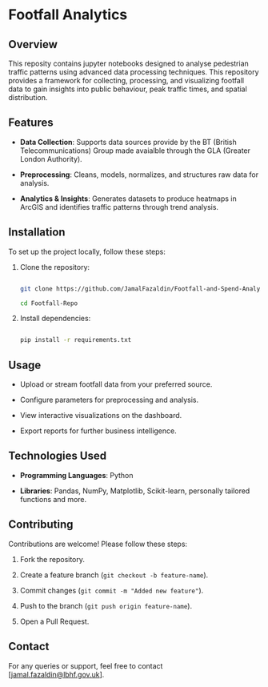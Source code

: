 # Footfall Analytics

## Overview

This reposity contains jupyter notebooks designed to analyse pedestrian traffic patterns using advanced data processing techniques. This repository provides a framework for collecting, processing, and visualizing footfall data to gain insights into public behaviour, peak traffic times, and spatial distribution.

## Features

- **Data Collection**: Supports data sources provide by the BT (British Telecommunications) Group made avaialble through the GLA (Greater London Authority).

- **Preprocessing**: Cleans, models, normalizes, and structures raw data for analysis.

- **Analytics & Insights**: Generates datasets to produce heatmaps in ArcGIS and identifies traffic patterns through trend analysis.

## Installation

To set up the project locally, follow these steps:

1. Clone the repository:

   ```sh

   git clone https://github.com/JamalFazaldin/Footfall-and-Spend-Analytics.git

   cd Footfall-Repo

   ```

2. Install dependencies:

   ```sh

   pip install -r requirements.txt

   ```

## Usage

- Upload or stream footfall data from your preferred source.

- Configure parameters for preprocessing and analysis.

- View interactive visualizations on the dashboard.

- Export reports for further business intelligence.

## Technologies Used

- **Programming Languages**: Python

- **Libraries**: Pandas, NumPy, Matplotlib, Scikit-learn, personally tailored functions and more. 

## Contributing

Contributions are welcome! Please follow these steps:

1. Fork the repository.

2. Create a feature branch (`git checkout -b feature-name`).

3. Commit changes (`git commit -m "Added new feature"`).

4. Push to the branch (`git push origin feature-name`).

5. Open a Pull Request.


## Contact

For any queries or support, feel free to contact [[jamal.fazaldin@lbhf.gov.uk](mailto\:jamal.fazaldin@lbhf.gov.uk)].